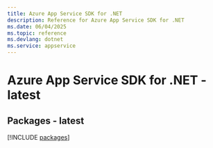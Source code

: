 ```yaml
---
title: Azure App Service SDK for .NET
description: Reference for Azure App Service SDK for .NET
ms.date: 06/04/2025
ms.topic: reference
ms.devlang: dotnet
ms.service: appservice
---
```

# Azure App Service SDK for .NET - latest
## Packages - latest
[!INCLUDE [packages](app-service-index.md)]